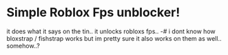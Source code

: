 # Simple Roblox Fps unblocker!

it does what it says on the tin.. it unlocks robloxs fps..
-# i dont know how bloxstrap / fishstrap works but im pretty sure it also works on them as well.. somehow..?


